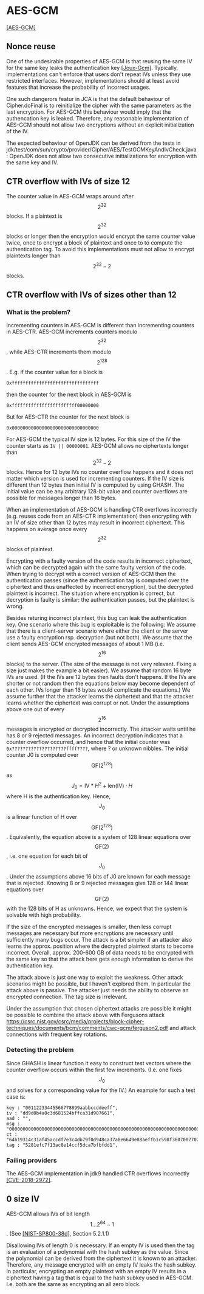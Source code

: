 # AES-GCM

[[AES-GCM]](bib.md#AES-GCM)

## Nonce reuse

One of the undesirable properties of AES-GCM is that reusing the same IV for the
same key leaks the authentication key [[Joux-Gcm]](bib.md#Joux-Gcm). Typically,
implementations can't enforce that users don't repeat IVs unless they use
restricted interfaces. However, implementations should at least avoid features
that increase the probability of incorrect usages.

One such dangerors featur in JCA is that the default behaviour of Cipher.doFinal
is to reinitialize the cipher with the same parameters as the last encryption.
For AES-GCM this behaviour would imply that the authencation key is leaked.
Therefore, any reasonable implementation of AES-GCM should not allow two
encryptions without an explicit initialization of the IV.

The expected behaviour of OpenJDK can be derived from the tests in
jdk/test/com/sun/crypto/provider/Cipher/AES/TestGCMKeyAndIvCheck.java: OpenJDK
does not allow two consecutive initializations for encryption with the same key
and IV.

## CTR overflow with IVs of size 12

The counter value in AES-GCM wraps around after $$2^{32}$$ blocks. If a
plaintext is $$2^{32}$$ blocks or longer then the encryption would encrypt the
same counter value twice, once to encrypt a block of plaintext and once to to
compute the authentication tag. To avoid this implementations must not allow to
encrypt plaintexts longer than $$2^{32}-2$$ blocks.

## CTR overflow with IVs of sizes other than 12

### What is the problem?

Incrementing counters in AES-GCM is different than incrementing counters in
AES-CTR. AES-GCM increments counters modulo $$2^{32}$$, while AES-CTR increments
them modulo $$2^{128}$$. E.g. if the counter value for a block is

```
0xffffffffffffffffffffffffffffffff
```

then the counter for the next block in AES-GCM is

```
0xffffffffffffffffffffffff00000000
```

But for AES-CTR the counter for the next block is

```
0x00000000000000000000000000000000
```

For AES-GCM the typical IV size is 12 bytes. For this size of the IV the counter
starts as `IV || 00000001`. AES-GCM allows no ciphertexts longer than
$$2^{32}-2$$ blocks. Hence for 12 byte IVs no counter overflow happens and it
does not matter which version is used for incrementing counters. If the IV size
is different than 12 bytes then initial IV is computed by using GHASH. The
initial value can be any arbitrary 128-bit value and counter overflows are
possible for messages longer than 16 bytes.

When an implementation of AES-GCM is handling CTR overflows incorrectly (e.g.
reuses code from an AES-CTR implementation) then encrypting with an IV of size
other than 12 bytes may result in incorrect ciphertext. This happens on average
once every $$2^{32}$$ blocks of plaintext.

Encrypting with a faulty version of the code results in incorrect ciphertext,
which can be decrypted again with the same faulty version of the code. When
trying to decrypt with a correct version of AES-GCM then the authentication
passes (since the authentication tag is computed over the ciphertext and thus
unaffected by incorrect encryption), but the decrypted plaintext is incorrect.
The situation where encryption is correct, but decryption is faulty is similar:
the authentication passes, but the plaintext is wrong.

Besides returing incorrect plaintext, this bug can leak the authentication key.
One scenario where this bug is exploitable is the following: We assume that
there is a client-server scenario where either the client or the server use a
faulty encryption rsp. decryption (but not both). We assume that the client
sends AES-GCM encrypted messages of about 1 MB (i.e. $$2^{16}$$ blocks) to the
server. (The size of the message is not very relevant. Fixing a size just makes
the example a bit easier). We assume that random 16 byte IVs are used. (If the
IVs are 12 bytes then faults don't happens. If the IVs are shorter or not random
then the equations below may become dependent of each other. IVs longer than 16
bytes would complicate the equations.) We assume further that the attacker
learns the ciphertext and that the attacker learns whether the ciphertext was
corrupt or not. Under the assumptions above one out of every $$2^{16}$$ messages
is encrypted or decrypted incorrectly. The attacker waits until he has 8 or 9
rejected messages. An incorrect decryption indicates that a counter overflow
occurred, and hence that the initial counter was
`0x????????????????????ffff????`, where ? or unknown nibbles. The initial
counter J0 is computed over $$\mbox{GF}(2^{128})$$ as $$J_0 = \mbox{IV} * H^2 +
\mbox{len}(\mbox{IV})\cdot H$$ where H is the authentication key. Hence, $$J_0$$
is a linear function of H over $$\mbox{GF}(2^{128})$$. Equivalently, the
equation above is a system of 128 linear equations over $$\mbox{GF}(2)$$, i.e.
one equation for each bit of $$J_0$$. Under the assumptions above 16 bits of J0
are known for each message that is rejected. Knowing 8 or 9 rejected messages
give 128 or 144 linear equations over $$\mbox{GF}(2)$$ with the 128 bits of H as
unknowns. Hence, we expect that the system is solvable with high probability.

If the size of the encrypted messages is smaller, then less corrupt messages are
necessary but more encryptions are necessary until sufficiently many bugs occur.
The attack is a bit simpler if an attacker also learns the approx. position
where the decrypted plaintext starts to become incorrect. Overall, approx.
200-600 GB of data needs to be encrypted with the same key so that the attack
here gets enough information to derive the authentication key.

The attack above is just one way to exploit the weakness. Other attack scenarios
might be possible, but I haven't explored them. In particular the attack above
is passive. The attacker just needs the ability to observe an encrypted
connection. The tag size is irrelevant.

Under the assumption that chosen ciphertext attacks are possible it might be
possible to combine the attack above with Fergusons attack
https://csrc.nist.gov/csrc/media/projects/block-cipher-techniques/documents/bcm/comments/cwc-gcm/ferguson2.pdf
and attack connections with frequent key rotations.

### Detecting the problem

Since GHASH is linear function it easy to construct test vectors where the
counter overflow occurs within the first few increments. (I.e. one fixes $$J_0$$
and solves for a corresponding value for the IV.) An example for such a test
case is:

```
key : "00112233445566778899aabbccddeeff",
iv : "dd9d0b4a0c3d681524bffca31d907661",
aad : "",
msg : "00000000000000000000000000000000000000000000000000000000000000000000000000000000",
ct : "64b19314c31af45accdf7e3c4db79f0d948ca37a8e6649e88aeffb1c598f3607007702417ea0e0bc",
tag : "5281efc7f13ac8e14ccf5dca7bfbfdd1",
```

### Failing providers
The AES-GCM implementation in jdk9 handled CTR overflows incorrectly
[[CVE-2018-2972]](bib.md#CVE-2018-2972).


## 0 size IV

AES-GCM allows IVs of bit length $$1 \ldots 2^{64}-1$$. (See
[[NIST-SP800-38d]](bib.md#NIST-SP800-38d), Section 5.2.1.1)

Disallowing IVs of length 0 is necessary. If an empty IV is used then the tag is
an evaluation of a polynomial with the hash subkey as the value. Since the
polynomial can be derived from the ciphertext it is known to an attacker.
Therefore, any message encrypted with an empty IV leaks the hash subkey. In
particular, encrypting an empty plaintext with an empty IV results in a
ciphertext having a tag that is equal to the hash subkey used in AES-GCM. I.e.
both are the same as encrypting an all zero block.
